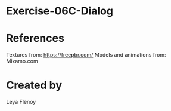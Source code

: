# Exercise-06C-Dialog

# References

Textures from: https://freepbr.com/
Models and animations from: Mixamo.com

# Created by 
Leya Flenoy
